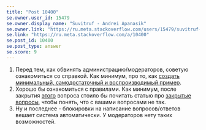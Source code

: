 ```yaml
---
title: "Post 10400"
se.owner.user_id: 15479
se.owner.display_name: "Suvitruf - Andrei Apanasik"
se.owner.link: "https://ru.meta.stackoverflow.com/users/15479/suvitruf-andrei-apanasik"
se.link: "https://ru.meta.stackoverflow.com/a/10400"
se.post_id: 10400
se.post_type: answer
se.score: 9
---
```

<ol>
<li>Перед тем, как обвинять администрацию/модераторов, советую ознакомиться со справкой. Как минимум, про то, как <a href="https://ru.stackoverflow.com/help/minimal-reproducible-example">создать минимальный, самодостаточный и воспроизводимый пример</a>.</li>
<li>Хорошо бы ознакомиться с правилами. Как минимум, после закрытия <a href="https://ru.stackoverflow.com/q/1104331/15479">этого</a> вопроса стоило бы почитать статью про <a href="https://ru.stackoverflow.com/help/closed-questions">закрытые вопросы</a>, чтобы понять, что с вашими вопросами не так.</li>
<li>Ну и последнее - блокировки на написание вопросов/ответов вешает система автоматически. У модераторов нету таких возможностей.</li>
</ol>
